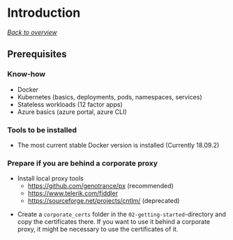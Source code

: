# Introduction

[_Back to overview_](README.md)

## Prerequisites

### Know-how

- Docker
- Kubernetes (basics, deployments, pods, namespaces, services)
- Stateless workloads (12 factor apps)
- Azure basics (azure portal, azure CLI)

### Tools to be installed

- The most current stable Docker version is installed (Currently 18.09.2)

### Prepare if you are behind a corporate proxy

- Install local proxy tools
  - https://github.com/genotrance/px (recommended)
  - https://www.telerik.com/fiddler
  - https://sourceforge.net/projects/cntlm/ (deprecated)

* Create a `corporate_certs` folder in the `02-getting-started`-directory and copy the certificates there. If you want to use it behind a corporate proxy, it might be necessary to use the certificates of it.
